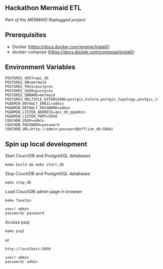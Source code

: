 Hackathon Mermaid ETL
---------------------


_Part of the MERMAID Replugged project_


## Prerequisites

- Docker (https://docs.docker.com/engine/install/)
- docker-compose (https://docs.docker.com/compose/install/)



## Environment Variables

```
POSTGRES_HOST=api_db
POSTGRES_DB=mermaid
POSTGRES_PASS=postgres
POSTGRES_USER=postgres
POSTGRES_DBNAME=mermaid
POSTGRES_MULTIPLE_EXTENSIONS=postgis,hstore,postgis_topology,postgis_raster,pgrouting
PGADMIN_DEFAULT_EMAIL=admin
PGADMIN_DEFAULT_PASSWORD=admin
PGADMIN_LISTEN_ADDRESS=api_db_pgadmin
PGADMIN_LISTEN_PORT=5050
COUCHDB_USER=admin
COUCHDB_PASSWORD=password
COUCHDB_URL=http://admin:password@offline_db:5984/
```

## Spin up local development


Start CouchDB and PostgreSQL databases

`make build && make start_db`

Stop CouchDB and PostgreSQL databases

`make stop_db`

Load CouchDB admin page in browser

```
make fauxton

user/ admin
password/ password

```

Access psql

```
make psql

```
or 
```
http://localhost:5050

user/ admin
password/ admin
```




